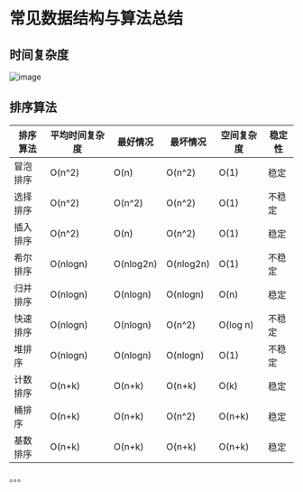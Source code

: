 # 常见数据结构与算法总结

## 时间复杂度

![image](https://user-images.githubusercontent.com/18241650/111873059-805de100-89c9-11eb-9f93-71c3adfd97af.png)

## 排序算法

| 排序算法 | 平均时间复杂度 | 最好情况 | 最坏情况 | 空间复杂度 | 稳定性 |
| ----------- | ----------- | ----------- | ----------- | ----------- | ----------- |
| 冒泡排序 | O(n^2) | O(n) | O(n^2) | O(1) | 稳定 |
| 选择排序 | O(n^2) | O(n^2) | O(n^2) | O(1) | 不稳定 |
| 插入排序 | O(n^2) | O(n) | O(n^2) | O(1) | 稳定 |
| 希尔排序 | O(nlogn) | O(nlog2n) | O(nlog2n) | O(1) | 不稳定 |
| 归并排序 | O(nlogn) | O(nlogn) | O(nlogn) | O(n) | 稳定 |
| 快速排序 | O(nlogn) | O(nlogn) | O(n^2) | O(log n) | 不稳定 |
| 堆排序 | O(nlogn) | O(nlogn) | O(nlogn) | O(1) | 不稳定 |
| 计数排序 | O(n+k) | O(n+k) | O(n+k) | O(k) | 稳定 |
| 桶排序 | O(n+k) | O(n+k) | O(n^2) | O(n+k) | 稳定 |
| 基数排序 | O(n+k) | O(n+k) | O(n+k) | O(n+k) | 稳定 |

。。。
